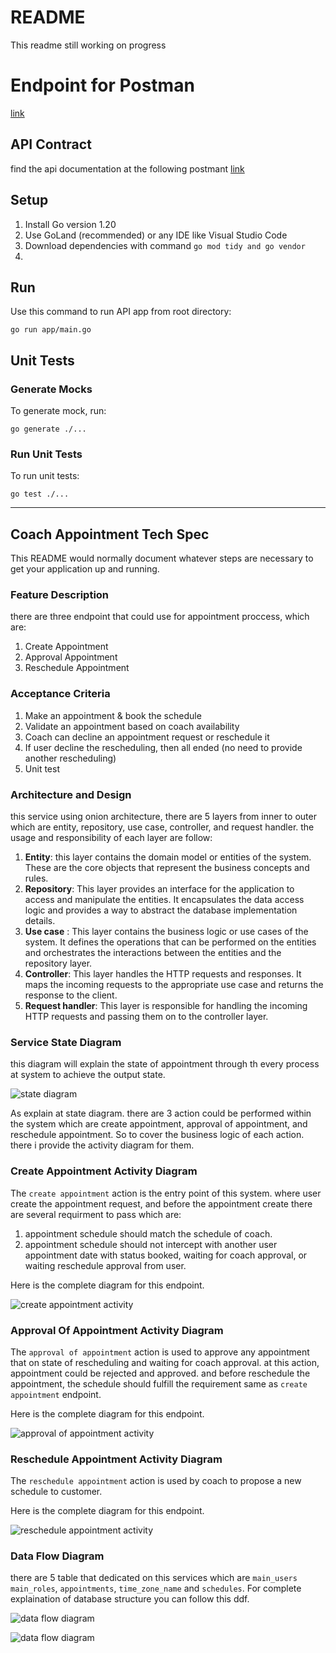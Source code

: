 # README #

This readme still working on progress

# Endpoint for Postman
[link](https://drive.google.com/file/d/1QUdkKN6SdeI_0CU_Dva1WR2_hahZdXwd/view?usp=sharing)

## API Contract
find the api documentation at the following postmant [link](https://app.swaggerhub.com/apis-docs/Lacutee/FitaTest/1.0.0)

## Setup
1. Install Go version 1.20
2. Use GoLand (recommended) or any IDE like Visual Studio Code
4. Download dependencies with command `go mod tidy and go vendor`
5. 

## Run

Use this command to run API app from root directory:

```shell
go run app/main.go
```

## Unit Tests

### Generate Mocks

To generate mock, run:

```shell
go generate ./...
```

### Run Unit Tests

To run unit tests:
```shell
go test ./...
```

---

## Coach Appointment Tech Spec

This README would normally document whatever steps are necessary to get your application up and running.

### Feature Description ###
there are three endpoint that could use for appointment proccess, which are:
1. Create Appointment
2. Approval Appointment
3. Reschedule Appointment

### Acceptance Criteria ###
1. Make an appointment & book the schedule
2. Validate an appointment based on coach availability
3. Coach can decline an appointment request or reschedule it
4. If user decline the rescheduling, then all ended (no need to provide another rescheduling)
5. Unit test

### Architecture and Design ###
this service using onion architecture, there are 5 layers 
from inner to outer which are entity, repository, use case,
controller, and request handler. the usage and responsibility of
each layer are follow:
1. **Entity**: this layer contains the domain model or entities
of the system. These are the core objects that 
represent the business concepts and rules.
2. **Repository**: This layer provides an interface for the 
application to access and manipulate the entities. 
It encapsulates the data access logic and provides
a way to abstract the database implementation details.
3. **Use case** : This layer contains the business logic 
or use cases of the system. It defines the operations 
that can be performed on the entities and orchestrates 
the interactions between the entities and the repository layer.
4. **Controller**: This layer handles the HTTP requests and
responses. It maps the incoming requests to the appropriate 
use case and returns the response to the client.
5. **Request handler**: This layer is responsible for handling 
the incoming HTTP requests and passing them on to 
the controller layer.

### Service State Diagram ###
this diagram will explain the state of appointment through 
th every process at system to achieve the output state.

![state diagram](https://gitlab.com/Nacute/fita-be-test/-/raw/main/_diagrams/main_state.png)

As explain at state diagram. there are 3 action could be performed
within the system which are create appointment, approval of appointment,
and reschedule appointment. So to cover the business logic of each
action. there i provide the activity diagram for them.

### Create Appointment Activity Diagram ###
The `create appointment` action is the entry point of this system. 
where user create the appointment request, and before the appointment 
create there are several requirment to pass which are:
1. appointment schedule should match the schedule of coach.
2. appointment schedule should not intercept with another user
appointment date with status booked, waiting for coach approval, 
or waiting reschedule approval from user.

Here is the complete diagram for this endpoint.

![create appointment activity](https://gitlab.com/Nacute/fita-be-test/-/raw/main/_diagrams/create-appointment/activity.png)

### Approval Of Appointment Activity Diagram ###
The `approval of appointment` action is used to approve any appointment
that on state of rescheduling and waiting for coach approval. at this
action, appointment could be rejected and approved. and before reschedule
the appointment, the schedule should fulfill the requirement same as
`create appointment` endpoint.

Here is the complete diagram for this endpoint.

![approval of appointment activity](https://gitlab.com/Nacute/fita-be-test/-/raw/main/_diagrams/approval-appointment/activity.png)

###  Reschedule Appointment Activity Diagram ###
The `reschedule appointment` action is used by coach to propose a new
schedule to customer. 

Here is the complete diagram for this endpoint.

![reschedule appointment activity](https://gitlab.com/Nacute/fita-be-test/-/raw/main/_diagrams/reschedule-appointment/activity.png)

###  Data Flow Diagram ###
there are 5 table that dedicated on this services which are `main_users`
`main_roles`, `appointments`, `time_zone_name` and `schedules`. For
complete explaination of database structure you can follow this ddf.


![data flow diagram](https://gitlab.com/Nacute/fita-be-test/-/raw/main/_diagrams/dfd.finish.png)


![data flow diagram](https://gitlab.com/Nacute/fita-be-test/-/blob/main/_diagrams/dfd.finish.png)

